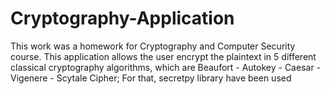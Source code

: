 # Cryptography-Application
This work was a homework for Cryptography and Computer Security course.
This application allows the user encrypt the plaintext in 5 different classical cryptography algorithms,
which are Beaufort - Autokey - Caesar - Vigenere - Scytale Cipher; For that, secretpy library have been used
